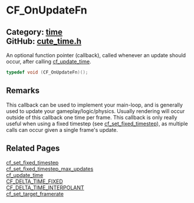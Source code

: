 [](../header.md ':include')

# CF_OnUpdateFn

Category: [time](/api_reference?id=time)  
GitHub: [cute_time.h](https://github.com/RandyGaul/cute_framework/blob/master/include/cute_time.h)  
---

An optional function pointer (callback), called whenever an update should occur, after calling [cf_update_time](/time/cf_update_time.md).

```cpp
typedef void (CF_OnUpdateFn)();
```

## Remarks

This callback can be used to implement your main-loop, and is generally used to update your gameplay/logic/physics.
Usually rendering will occur outside of this callback one time per frame. This callback is only really useful when
using a fixed timestep (see [cf_set_fixed_timestep](/time/cf_set_fixed_timestep.md)), as multiple calls can occur given a single frame's update.

## Related Pages

[cf_set_fixed_timestep](/time/cf_set_fixed_timestep.md)  
[cf_set_fixed_timestep_max_updates](/time/cf_set_fixed_timestep_max_updates.md)  
[cf_update_time](/time/cf_update_time.md)  
[CF_DELTA_TIME_FIXED](/time/cf_delta_time_fixed.md)  
[CF_DELTA_TIME_INTERPOLANT](/time/cf_delta_time_interpolant.md)  
[cf_set_target_framerate](/time/cf_set_target_framerate.md)  

